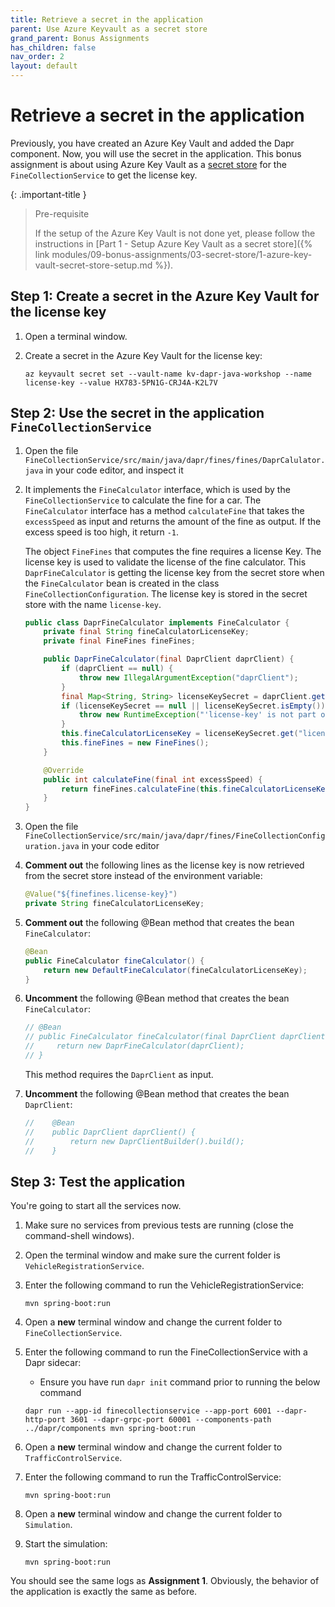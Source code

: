 ```yaml
---
title: Retrieve a secret in the application
parent: Use Azure Keyvault as a secret store
grand_parent: Bonus Assignments
has_children: false
nav_order: 2
layout: default
---
```


# Retrieve a secret in the application


Previously, you have created an Azure Key Vault and added the Dapr component. Now, you will use the secret in the application. This bonus assignment is about using Azure Key Vault as a [secret store](https://docs.dapr.io/operations/components/setup-secret-store/) for the `FineCollectionService` to get the license key.

{: .important-title }
> Pre-requisite
>
> If the setup of the Azure Key Vault is not done yet, please follow the instructions in [Part 1 - Setup Azure Key Vault as a secret store]({% link modules/09-bonus-assignments/03-secret-store/1-azure-key-vault-secret-store-setup.md %}).
>

## Step 1: Create a secret in the Azure Key Vault for the license key

1. Open a terminal window.
   
1. Create a secret in the Azure Key Vault for the license key:
    ```azurecli
    az keyvault secret set --vault-name kv-dapr-java-workshop --name license-key --value HX783-5PN1G-CRJ4A-K2L7V
    ```

## Step 2: Use the secret in the application `FineCollectionService`

1. Open the file `FineCollectionService/src/main/java/dapr/fines/fines/DaprCalulator.java` in your code editor, and inspect it

1. It implements the `FineCalculator` interface, which is used by the `FineCollectionService` to calculate the fine for a car. The `FineCalculator` interface has a method `calculateFine` that takes the `excessSpeed` as input and returns the amount of the fine as output. If the excess speed is too high, it return `-1`.
   
   The object `FineFines` that computes the fine requires a license Key. The license key is used to validate the license of the fine calculator. This `DaprFineCalculator` is getting the license key from the secret store when the `FineCalculator` bean is created in the class `FineCollectionConfiguration`. The license key is stored in the secret store with the name `license-key`.
   
    ```java
    public class DaprFineCalculator implements FineCalculator {
        private final String fineCalculatorLicenseKey;
        private final FineFines fineFines;

        public DaprFineCalculator(final DaprClient daprClient) {
            if (daprClient == null) {
                throw new IllegalArgumentException("daprClient");
            }
            final Map<String, String> licenseKeySecret = daprClient.getSecret("secretstore", "license-key").block();
            if (licenseKeySecret == null || licenseKeySecret.isEmpty()) {
                throw new RuntimeException("'license-key' is not part of the secret store.");
            }
            this.fineCalculatorLicenseKey = licenseKeySecret.get("license-key");
            this.fineFines = new FineFines();
        }

        @Override
        public int calculateFine(final int excessSpeed) {
            return fineFines.calculateFine(this.fineCalculatorLicenseKey, excessSpeed);
        }
    }
    ```

1. Open the file `FineCollectionService/src/main/java/dapr/fines/FineCollectionConfiguration.java` in your code editor

1. **Comment out** the following lines as the license key is now retrieved from the secret store instead of the environment variable:
    ```java
    @Value("${finefines.license-key}")
    private String fineCalculatorLicenseKey;
    ```

1. **Comment out** the following @Bean method that creates the bean `FineCalculator`:
    ```java
    @Bean
    public FineCalculator fineCalculator() {
        return new DefaultFineCalculator(fineCalculatorLicenseKey);
    }
    ```

1. **Uncomment** the following @Bean method that creates the bean `FineCalculator`:
    ```java
    // @Bean
    // public FineCalculator fineCalculator(final DaprClient daprClient) {
    //     return new DaprFineCalculator(daprClient);
    // }
    ```

    This method requires the `DaprClient` as input.

1. **Uncomment** the following @Bean method that creates the bean `DaprClient`:
    ```java
    //    @Bean
    //    public DaprClient daprClient() {
    //        return new DaprClientBuilder().build();
    //    }
    ``` 

## Step 3: Test the application

You're going to start all the services now. 

1. Make sure no services from previous tests are running (close the command-shell windows).

1. Open the terminal window and make sure the current folder is `VehicleRegistrationService`.

2. Enter the following command to run the VehicleRegistrationService:

   ```console
   mvn spring-boot:run
   ```

3. Open a **new** terminal window and change the current folder to `FineCollectionService`.

4. Enter the following command to run the FineCollectionService with a Dapr sidecar:
   
    * Ensure you have run `dapr init` command prior to running the below command

    ```console
    dapr run --app-id finecollectionservice --app-port 6001 --dapr-http-port 3601 --dapr-grpc-port 60001 --components-path ../dapr/components mvn spring-boot:run
    ```

5. Open a **new** terminal window and change the current folder to `TrafficControlService`.

6. Enter the following command to run the TrafficControlService:

   ```console
   mvn spring-boot:run
   ```

7. Open a **new** terminal window and change the current folder to `Simulation`.

8. Start the simulation:

   ```console
   mvn spring-boot:run
   ```

You should see the same logs as **Assignment 1**. Obviously, the behavior of the application is exactly the same as before.